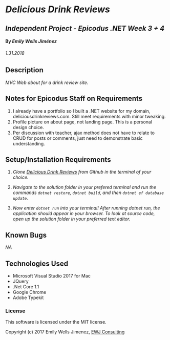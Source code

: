 # _Delicious Drink Reviews_

## _Independent Project - Epicodus .NET Week 3 + 4_

#### By _Emily Wells Jiménez_

###### _1.31.2018_


## Description

_MVC Web about for a drink review site._

## Notes for Epicodus Staff on Requirements

1. I already have a portfolio so I built a .NET website for my domain, deliciousdrinkreviews.com. Still meet requirements with minor tweaking.
2. Profile picture on about page, not landing page. This is a personal design choice.
3. Per discussion with teacher, ajax method does not have to relate to CRUD for posts or comments, just need to demonstrate basic understanding.



## Setup/Installation Requirements

1. _Clone [Delicious Drink Reviews](https://github.com/emilyjimenez/DOTNET-DDR-DeliciousDrinkReviews) from Github in the terminal of your choice._

2. _Navigate to the solution folder in your prefered terminal and run the commands `dotnet restore`, `dotnet build`, and then `dotnet ef database update`._

3. _Now enter `dotnet run` into your terminal! After running dotnet run, the application should appear in your browser. To look at source code, open up the solution folder in your preferred text editor._

## Known Bugs

_NA_

## Technologies Used

* Microsoft Visual Studio 2017 for Mac
* JQuery
* .Net Core 1.1
* Google Chrome
* Adobe Typekit

### License

This software is licensed under the MIT license.

Copyright (c) 2017 Emily Wells Jimenez, [EWJ Consulting](http://emilyjimenez.com/)
